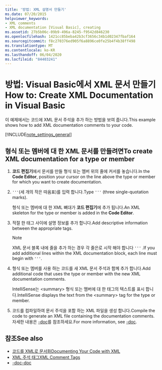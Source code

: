 ```yaml
---
title: '방법: XML 설명서 만들기'
ms.date: 07/20/2015
helpviewer_keywords:
- XML comments
- XML documentation [Visual Basic], creating
ms.assetid: 27b5b06c-09b9-496a-8245-f9542d846230
ms.openlocfilehash: 1421cc85beba42b3cf3656c34b1d02347fbaf164
ms.sourcegitcommit: f8c270376ed905f6a8896ce0fe25b4f4b38ff498
ms.translationtype: MT
ms.contentlocale: ko-KR
ms.lasthandoff: 06/04/2020
ms.locfileid: "84403241"
---
```

# <a name="how-to-create-xml-documentation-in-visual-basic"></a><span data-ttu-id="d5027-102">방법: Visual Basic에서 XML 문서 만들기</span><span class="sxs-lookup"><span data-stu-id="d5027-102">How to: Create XML Documentation in Visual Basic</span></span>

<span data-ttu-id="d5027-103">이 예제에서는 코드에 XML 문서 주석을 추가 하는 방법을 보여 줍니다.</span><span class="sxs-lookup"><span data-stu-id="d5027-103">This example shows how to add XML documentation comments to your code.</span></span>

[!INCLUDE[note_settings_general](~/includes/note-settings-general-md.md)]

## <a name="to-create-xml-documentation-for-a-type-or-member"></a><span data-ttu-id="d5027-104">형식 또는 멤버에 대 한 XML 문서를 만들려면</span><span class="sxs-lookup"><span data-stu-id="d5027-104">To create XML documentation for a type or member</span></span>

1. <span data-ttu-id="d5027-105">**코드 편집기**에서 문서를 만들 형식 또는 멤버 위의 줄에 커서를 놓습니다.</span><span class="sxs-lookup"><span data-stu-id="d5027-105">In the **Code Editor**, position your cursor on the line above the type or member for which you want to create documentation.</span></span>

2. <span data-ttu-id="d5027-106">`'''`(세 개의 작은 따옴표)를 입력 합니다.</span><span class="sxs-lookup"><span data-stu-id="d5027-106">Type `'''` (three single-quotation marks).</span></span>

    <span data-ttu-id="d5027-107">형식 또는 멤버에 대 한 XML 뼈대가 **코드 편집기**에 추가 됩니다.</span><span class="sxs-lookup"><span data-stu-id="d5027-107">An XML skeleton for the type or member is added in the **Code Editor**.</span></span>

3. <span data-ttu-id="d5027-108">적절 한 태그 사이에 설명 정보를 추가 합니다.</span><span class="sxs-lookup"><span data-stu-id="d5027-108">Add descriptive information between the appropriate tags.</span></span>

    > [!NOTE]
    > <span data-ttu-id="d5027-109">XML 문서 블록 내에 줄을 추가 하는 경우 각 줄은로 시작 해야 합니다 `'''` .</span><span class="sxs-lookup"><span data-stu-id="d5027-109">If you add additional lines within the XML documentation block, each line must begin with `'''`.</span></span>

4. <span data-ttu-id="d5027-110">형식 또는 멤버를 사용 하는 코드를 새 XML 문서 주석과 함께 추가 합니다.</span><span class="sxs-lookup"><span data-stu-id="d5027-110">Add additional code that uses the type or member with the new XML documentation comments.</span></span>

    <span data-ttu-id="d5027-111">IntelliSense는 \<summary> 형식 또는 멤버에 대 한 태그의 텍스트를 표시 합니다.</span><span class="sxs-lookup"><span data-stu-id="d5027-111">IntelliSense displays the text from the \<summary> tag for the type or member.</span></span>

5. <span data-ttu-id="d5027-112">코드를 컴파일하여 문서 주석을 포함 하는 XML 파일을 생성 합니다.</span><span class="sxs-lookup"><span data-stu-id="d5027-112">Compile the code to generate an XML file containing the documentation comments.</span></span> <span data-ttu-id="d5027-113">자세한 내용은 [-doc](../../reference/command-line-compiler/doc.md)를 참조하세요.</span><span class="sxs-lookup"><span data-stu-id="d5027-113">For more information, see [-doc](../../reference/command-line-compiler/doc.md).</span></span>

## <a name="see-also"></a><span data-ttu-id="d5027-114">참조</span><span class="sxs-lookup"><span data-stu-id="d5027-114">See also</span></span>

- [<span data-ttu-id="d5027-115">코드를 XML로 문서화</span><span class="sxs-lookup"><span data-stu-id="d5027-115">Documenting Your Code with XML</span></span>](documenting-your-code-with-xml.md)
- [<span data-ttu-id="d5027-116">XML 주석 태그</span><span class="sxs-lookup"><span data-stu-id="d5027-116">XML Comment Tags</span></span>](../../language-reference/xmldoc/index.md)
- [<span data-ttu-id="d5027-117">-doc</span><span class="sxs-lookup"><span data-stu-id="d5027-117">-doc</span></span>](../../reference/command-line-compiler/doc.md)
